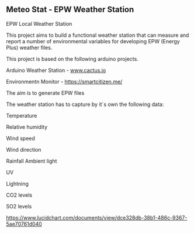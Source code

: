 ## Meteo Stat - EPW Weather Station

EPW Local Weather Station

This project aims to build a functional weather station that can measure and report a number of environmental variables for developing EPW (Energy Plus) weather files.

This project is based on the following arduino projects.


Arduino Weather Station - www.cactus.io

Environmentn Monitor - https://smartcitizen.me/

The aim is to generate EPW files 

The weather station has to capture by it´s own the following data:

Temperature

Relative humidity

Wind speed

Wind direction

Rainfall
Ambient light

UV

Lightning

CO2 levels

SO2 levels


https://www.lucidchart.com/documents/view/dce328db-38b1-486c-9367-5ae70761d040

